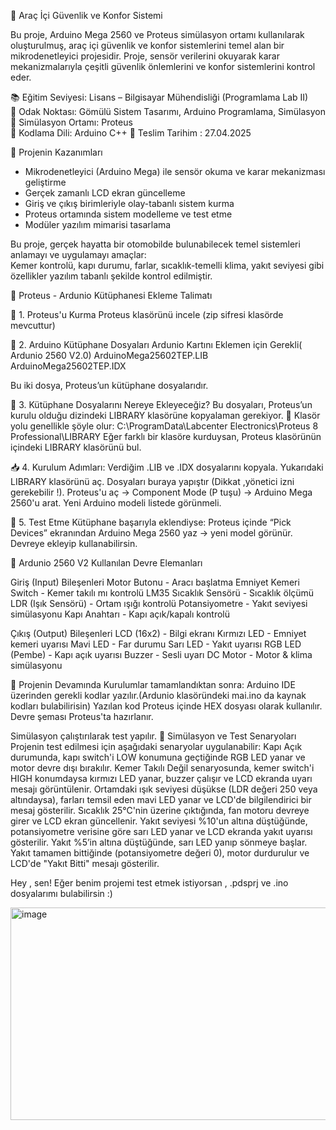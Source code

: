 🚗 Araç İçi Güvenlik ve Konfor Sistemi 

Bu proje, Arduino Mega 2560 ve Proteus simülasyon ortamı kullanılarak oluşturulmuş, araç içi güvenlik ve konfor sistemlerini temel alan bir mikrodenetleyici projesidir. Proje, sensör verilerini okuyarak karar mekanizmalarıyla çeşitli güvenlik önlemlerini ve konfor sistemlerini kontrol eder.

 📚 Eğitim Seviyesi: Lisans – Bilgisayar Mühendisliği (Programlama Lab II)  
 🧠 Odak Noktası: Gömülü Sistem Tasarımı, Arduino Programlama, Simülasyon  
 🧪 Simülasyon Ortamı: Proteus  
 🧱 Kodlama Dili: Arduino C++
 🧭 Teslim Tarihim : 27.04.2025

🧭 Projenin Kazanımları

- Mikrodenetleyici (Arduino Mega) ile sensör okuma ve karar mekanizması geliştirme
- Gerçek zamanlı LCD ekran güncelleme
- Giriş ve çıkış birimleriyle olay-tabanlı sistem kurma 
- Proteus ortamında sistem modelleme ve test etme
- Modüler yazılım mimarisi tasarlama 

Bu proje, gerçek hayatta bir otomobilde bulunabilecek temel sistemleri anlamayı ve uygulamayı amaçlar:  
Kemer kontrolü, kapı durumu, farlar, sıcaklık-temelli klima, yakıt seviyesi gibi özellikler yazılım tabanlı şekilde kontrol edilmiştir.


🔧 Proteus - Ardunio Kütüphanesi Ekleme Talimatı

📁 1. Proteus'u Kurma
Proteus klasörünü incele 
(zip sifresi klasörde mevcuttur)

📁 2. Arduino Kütüphane Dosyaları
Ardunio Kartını Eklemen için Gerekli( Ardunio 2560 V2.0)
ArduinoMega25602TEP.LIB
ArduinoMega25602TEP.IDX

Bu iki dosya, Proteus’un kütüphane dosyalarıdır.

📂 3. Kütüphane Dosyalarını Nereye Ekleyeceğiz?
Bu dosyaları, Proteus’un kurulu olduğu dizindeki LIBRARY klasörüne kopyalaman gerekiyor.
📌 Klasör yolu genellikle şöyle olur:
C:\ProgramData\Labcenter Electronics\Proteus 8 Professional\LIBRARY
Eğer farklı bir klasöre kurduysan, Proteus klasörünün içindeki LIBRARY klasörünü bul.

📥 4. Kurulum Adımları:
Verdiğim .LIB ve .IDX dosyalarını kopyala.
Yukarıdaki LIBRARY klasörünü aç.
Dosyaları buraya yapıştır (Dikkat ,yönetici izni gerekebilir !).
Proteus'u aç → Component Mode (P tuşu) → Arduino Mega 2560'u arat.
Yeni Arduino modeli listede görünmeli.

🧪 5. Test Etme
Kütüphane başarıyla eklendiyse:
Proteus içinde “Pick Devices” ekranından Arduino Mega 2560 yaz → yeni model görünür.
Devreye ekleyip kullanabilirsin.


🔩 Ardunio 2560 V2 Kullanılan Devre Elemanları

 Giriş (Input) Bileşenleri
 Motor Butonu - Aracı başlatma 
 Emniyet Kemeri Switch - Kemer takılı mı kontrolü 
 LM35 Sıcaklık Sensörü - Sıcaklık ölçümü 
 LDR (Işık Sensörü) - Ortam ışığı kontrolü 
 Potansiyometre - Yakıt seviyesi simülasyonu 
 Kapı Anahtarı - Kapı açık/kapalı kontrolü 

Çıkış (Output) Bileşenleri
 LCD (16x2) - Bilgi ekranı 
 Kırmızı LED - Emniyet kemeri uyarısı 
 Mavi LED - Far durumu 
 Sarı LED - Yakıt uyarısı 
 RGB LED (Pembe) - Kapı açık uyarısı 
 Buzzer - Sesli uyarı 
 DC Motor - Motor & klima simülasyonu 

 🔄 Projenin Devamında
Kurulumlar tamamlandıktan sonra:
Arduino IDE üzerinden gerekli kodlar yazılır.(Ardunio klasöründeki mai.ino da kaynak kodları bulabilirisin)
Yazılan kod Proteus içinde HEX dosyası olarak kullanılır.
Devre şeması Proteus'ta hazırlanır.

Simülasyon çalıştırılarak test yapılır.
🧪 Simülasyon ve Test Senaryoları
Projenin test edilmesi için aşağıdaki senaryolar uygulanabilir:
Kapı Açık durumunda, kapı switch'i LOW konumuna geçtiğinde RGB LED yanar ve motor devre dışı bırakılır.
Kemer Takılı Değil senaryosunda, kemer switch'i HIGH konumdaysa kırmızı LED yanar, buzzer çalışır ve LCD ekranda uyarı mesajı görüntülenir.
Ortamdaki ışık seviyesi düşükse (LDR değeri 250 veya altındaysa), farları temsil eden mavi LED yanar ve LCD'de bilgilendirici bir mesaj gösterilir.
Sıcaklık 25°C'nin üzerine çıktığında, fan motoru devreye girer ve LCD ekran güncellenir.
Yakıt seviyesi %10'un altına düştüğünde, potansiyometre verisine göre sarı LED yanar ve LCD ekranda yakıt uyarısı gösterilir.
Yakıt %5’in altına düştüğünde, sarı LED yanıp sönmeye başlar.
Yakıt tamamen bittiğinde (potansiyometre değeri 0), motor durdurulur ve LCD'de "Yakıt Bitti" mesajı gösterilir.

Hey , sen! Eğer benim projemi test etmek istiyorsan , .pdsprj ve .ino dosyalarımı bulabilirsin :)

<img width="571" height="340" alt="image" src="https://github.com/user-attachments/assets/dfcd8264-e4ef-4c02-a378-7f239c76e898" />

